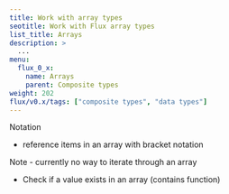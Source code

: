 ```yaml
---
title: Work with array types
seotitle: Work with Flux array types
list_title: Arrays
description: >
  ...
menu:
  flux_0_x:
    name: Arrays
    parent: Composite types
weight: 202
flux/v0.x/tags: ["composite types", "data types"]
---
```


Notation
  - reference items in an array with bracket notation

Note - currently no way to iterate through an array

- Check if a value exists in an array (contains function)